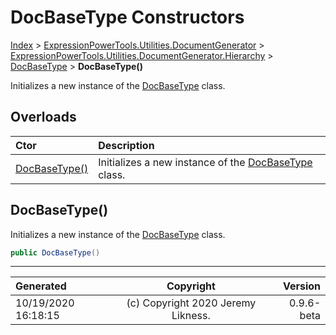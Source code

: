 ﻿# DocBaseType Constructors

[Index](../index.md) > [ExpressionPowerTools.Utilities.DocumentGenerator](ExpressionPowerTools.Utilities.DocumentGenerator.a.md) > [ExpressionPowerTools.Utilities.DocumentGenerator.Hierarchy](ExpressionPowerTools.Utilities.DocumentGenerator.Hierarchy.n.md) > [DocBaseType](ExpressionPowerTools.Utilities.DocumentGenerator.Hierarchy.DocBaseType.cs.md) > **DocBaseType()**

Initializes a new instance of the [DocBaseType](ExpressionPowerTools.Utilities.DocumentGenerator.Hierarchy.DocBaseType.cs.md) class.

## Overloads

| Ctor | Description |
| :-- | :-- |
| [DocBaseType()](#docbasetype) | Initializes a new instance of the [DocBaseType](ExpressionPowerTools.Utilities.DocumentGenerator.Hierarchy.DocBaseType.cs.md) class. |

## DocBaseType()

Initializes a new instance of the [DocBaseType](ExpressionPowerTools.Utilities.DocumentGenerator.Hierarchy.DocBaseType.cs.md) class.

```csharp
public DocBaseType()
```



---

| Generated | Copyright | Version |
| :-- | :-: | --: |
| 10/19/2020 16:18:15 | (c) Copyright 2020 Jeremy Likness. | 0.9.6-beta |

